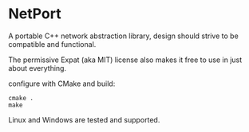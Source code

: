 NetPort
=======

A portable C++ network abstraction library, design should strive to be compatible and functional.

The permissive Expat (aka MIT) license also makes it free to use in just about everything.

configure with CMake and build:

```
cmake .
make
```

Linux and Windows are tested and supported.
